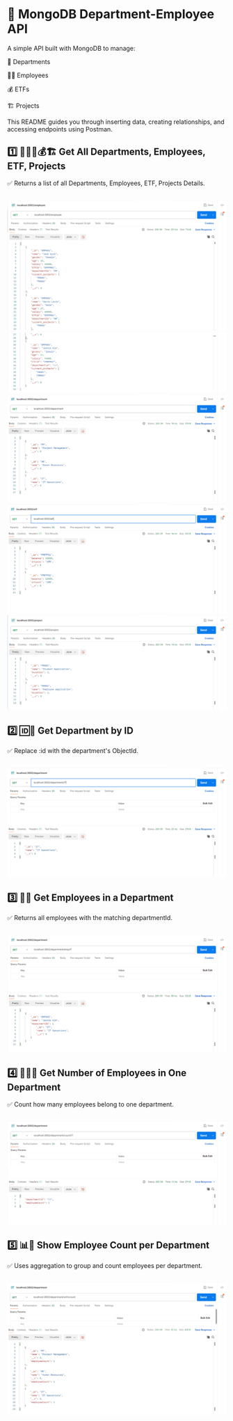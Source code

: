 # 🚀 MongoDB Department-Employee API
A simple API built with MongoDB to manage:

📂 Departments

👩‍💼 Employees

💰 ETFs

🏗️ Projects

This README guides you through inserting data, creating relationships, and accessing endpoints using Postman.

## 1️⃣ 📂👩‍💼💰🏗️ Get All Departments, Employees, ETF, Projects
✅ Returns a list of all Departments, Employees, ETF, Projects Details.

![1-1.png](./Outputs/1-1.png)<br>![1-2.png](./Outputs/1-2.png)<br>![1-3.png](./Outputs/1-3.png)<br>![1-4.png](./Outputs/1-4.png)<br>![1-5.png](./Outputs/1-5.png)
---

## 2️⃣ 🆔📂 Get Department by ID
✅ Replace :id with the department's ObjectId.

![1-6.png](./Outputs/1-6.png)
---

## 3️⃣ 👥📂 Get Employees in a Department
✅ Returns all employees with the matching departmentId.

![1-7.png](./Outputs/1-7.png)
---

## 4️⃣ 🔢👩‍💼 Get Number of Employees in One Department
✅ Count how many employees belong to one department.

![1-8.png](./Outputs/1-8.png)
---

## 5️⃣ 📊📂 Show Employee Count per Department
✅ Uses aggregation to group and count employees per department.

![1-9.png](./Outputs/1-9.png)
---

